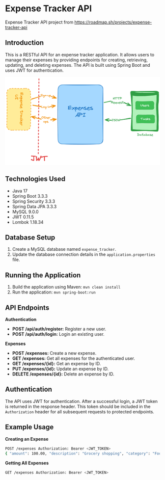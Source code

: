 # Expense Tracker API

Expense Tracker API project from https://roadmap.sh/projects/expense-tracker-api
## Introduction

This is a RESTful API for an expense tracker application. It allows users to manage their expenses by providing endpoints for creating, retrieving, updating, and deleting expenses. The API is built using Spring Boot and uses JWT for authentication.

![img.png](img.png)

## Technologies Used

- Java 17
- Spring Boot 3.3.3
- Spring Security 3.3.3
- Spring Data JPA 3.3.3
- MySQL 9.0.0
- JWT 0.11.5
- Lombok 1.18.34

## Database Setup

1. Create a MySQL database named `expense_tracker`.
2. Update the database connection details in the `application.properties` file.

## Running the Application

1. Build the application using Maven: `mvn clean install`
2. Run the application: `mvn spring-boot:run`

## API Endpoints

**Authentication**

- **POST /api/auth/register:** Register a new user.
- **POST /api/auth/login:** Login an existing user.

**Expenses**

- **POST /expenses:** Create a new expense.
- **GET /expenses:** Get all expenses for the authenticated user.
- **GET /expenses/{id}:** Get an expense by ID.
- **PUT /expenses/{id}:** Update an expense by ID.
- **DELETE /expenses/{id}:** Delete an expense by ID.

## Authentication

The API uses JWT for authentication. After a successful login, a JWT token is returned in the response header. This token should be included in the `Authorization` header for all subsequent requests to protected endpoints.

## Example Usage

**Creating an Expense**
```bash
POST /expenses Authorization: Bearer <JWT_TOKEN>
{ "amount": 100.00, "description": "Grocery shopping", "category": "Food" }
```

**Getting All Expenses**
```bash
GET /expenses Authorization: Bearer <JWT_TOKEN>

```
